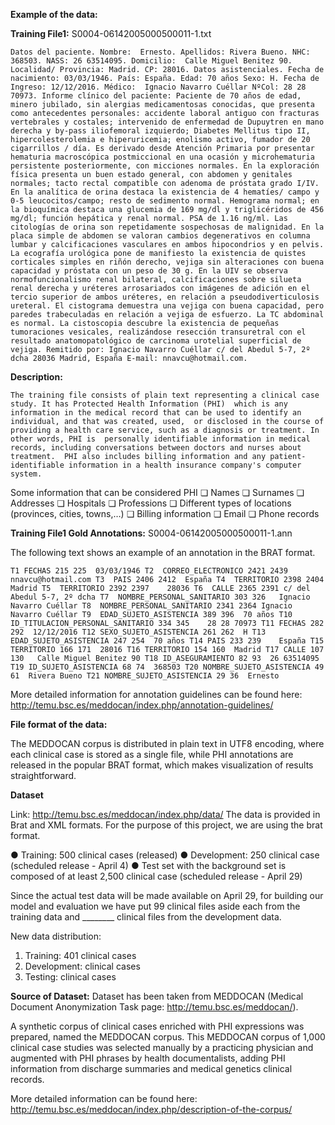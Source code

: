
__Example of the data:__

__Training File1:__ S0004-06142005000500011-1.txt

`Datos del paciente.
Nombre:  Ernesto.
Apellidos: Rivera Bueno.
NHC: 368503.
NASS: 26 63514095.
Domicilio:  Calle Miguel Benitez 90.
Localidad/ Provincia: Madrid.
CP: 28016.
Datos asistenciales.
Fecha de nacimiento: 03/03/1946.
País: España.
Edad: 70 años Sexo: H.
Fecha de Ingreso: 12/12/2016.
Médico:  Ignacio Navarro Cuéllar NºCol: 28 28 70973.
Informe clínico del paciente: Paciente de 70 años de edad, minero jubilado, sin alergias medicamentosas conocidas, que presenta como antecedentes personales: accidente laboral antiguo con fracturas vertebrales y costales; intervenido de enfermedad de Dupuytren en mano derecha y by-pass iliofemoral izquierdo; Diabetes Mellitus tipo II, hipercolesterolemia e hiperuricemia; enolismo activo, fumador de 20 cigarrillos / día.
Es derivado desde Atención Primaria por presentar hematuria macroscópica postmiccional en una ocasión y microhematuria persistente posteriormente, con micciones normales.
En la exploración física presenta un buen estado general, con abdomen y genitales normales; tacto rectal compatible con adenoma de próstata grado I/IV.
En la analítica de orina destaca la existencia de 4 hematíes/ campo y 0-5 leucocitos/campo; resto de sedimento normal.
Hemograma normal; en la bioquímica destaca una glucemia de 169 mg/dl y triglicéridos de 456 mg/dl; función hepática y renal normal. PSA de 1.16 ng/ml.
Las citologías de orina son repetidamente sospechosas de malignidad.
En la placa simple de abdomen se valoran cambios degenerativos en columna lumbar y calcificaciones vasculares en ambos hipocondrios y en pelvis.
La ecografía urológica pone de manifiesto la existencia de quistes corticales simples en riñón derecho, vejiga sin alteraciones con buena capacidad y próstata con un peso de 30 g.
En la UIV se observa normofuncionalismo renal bilateral, calcificaciones sobre silueta renal derecha y uréteres arrosariados con imágenes de adición en el tercio superior de ambos uréteres, en relación a pseudodiverticulosis ureteral. El cistograma demuestra una vejiga con buena capacidad, pero paredes trabeculadas en relación a vejiga de esfuerzo. La TC abdominal es normal.
La cistoscopia descubre la existencia de pequeñas tumoraciones vesicales, realizándose resección transuretral con el resultado anatomopatológico de carcinoma urotelial superficial de vejiga.
Remitido por: Ignacio Navarro Cuéllar c/ del Abedul 5-7, 2º dcha 28036 Madrid, España E-mail: nnavcu@hotmail.com.`

__Description:__

`The training file consists of plain text representing a clinical case study. It has Protected Health Information (PHI) 
which is any information in the medical record that can be used to identify an individual, and that was created, used, 
or disclosed in the course of providing a health care service, such as a diagnosis or treatment. In other words, PHI is 
personally identifiable information in medical records, including conversations between doctors and nurses about treatment. 
PHI also includes billing information and any patient-identifiable information in a health insurance company's computer system.`

Some information that can be considered PHI
❏ Names
❏ Surnames
❏ Addresses
❏ Hospitals
❏ Professions
❏ Different types of locations (provinces, cities, towns,…)
❏ Billing information
❏ Email
❏ Phone records


__Training File1 Gold Annotations:__ S0004-06142005000500011-1.ann

The following text shows an example of an annotation in the BRAT format.

`T1	FECHAS 215 225	03/03/1946
T2	CORREO_ELECTRONICO 2421 2439	nnavcu@hotmail.com
T3	PAIS 2406 2412	España
T4	TERRITORIO 2398 2404	Madrid
T5	TERRITORIO 2392 2397	28036
T6	CALLE 2365 2391	c/ del Abedul 5-7, 2º dcha
T7	NOMBRE_PERSONAL_SANITARIO 303 326	Ignacio Navarro Cuéllar
T8	NOMBRE_PERSONAL_SANITARIO 2341 2364	Ignacio Navarro Cuéllar
T9	EDAD_SUJETO_ASISTENCIA 389 396	70 años
T10	ID_TITULACION_PERSONAL_SANITARIO 334 345	28 28 70973
T11	FECHAS 282 292	12/12/2016
T12	SEXO_SUJETO_ASISTENCIA 261 262	H
T13	EDAD_SUJETO_ASISTENCIA 247 254	70 años
T14	PAIS 233 239	España
T15	TERRITORIO 166 171	28016
T16	TERRITORIO 154 160	Madrid
T17	CALLE 107 130	Calle Miguel Benitez 90
T18	ID_ASEGURAMIENTO 82 93	26 63514095
T19	ID_SUJETO_ASISTENCIA 68 74	368503
T20	NOMBRE_SUJETO_ASISTENCIA 49 61	Rivera Bueno
T21	NOMBRE_SUJETO_ASISTENCIA 29 36	Ernesto`

More detailed information for annotation guidelines can be found here: http://temu.bsc.es/meddocan/index.php/annotation-guidelines/

__File format of the data:__

The MEDDOCAN corpus is distributed in plain text in UTF8 encoding, where each clinical case is stored as a single file, while PHI annotations are released in the popular BRAT format, which makes visualization of results straightforward. 

__Dataset__

Link: http://temu.bsc.es/meddocan/index.php/data/
The data is provided in Brat and XML formats. For the purpose of this project, we are using the brat format.

● Training: 500 clinical cases (released)
● Development: 250 clinical case (scheduled release - April 4)
● Test set with the background set is composed of at least 2,500 clinical case (scheduled release -
April 29)

Since the actual test data will be made available on April 29, for building our model and evaluation we have
put 99 clinical files aside each from the training data and ________ clinical files from the development data.

New data distribution:
1. Training: 401 clinical cases
2. Development:  clinical cases
3. Testing:  clinical cases

__Source of Dataset:__
Dataset has been taken from MEDDOCAN (Medical Document Anonymization Task page: http://temu.bsc.es/meddocan/).

A synthetic corpus of clinical cases enriched with PHI expressions was prepared, named the MEDDOCAN corpus. This MEDDOCAN corpus of 1,000 clinical case studies was selected manually by a practicing physician and augmented with PHI phrases by health documentalists, adding PHI information from discharge summaries and medical genetics clinical records.

More detailed information can be found here: http://temu.bsc.es/meddocan/index.php/description-of-the-corpus/

